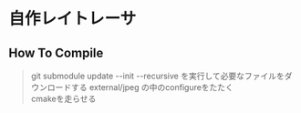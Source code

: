 # 自作レイトレーサ

## How To Compile
> git submodule update --init --recursive を実行して必要なファイルをダウンロードする
> external/jpeg の中のconfigureをたたく  
> cmakeを走らせる
